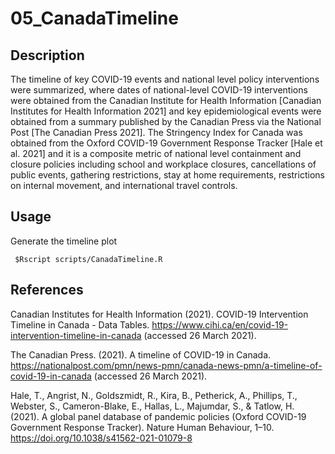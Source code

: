 # 05_CanadaTimeline

## Description
The timeline of key COVID-19 events and national level policy interventions were summarized, where dates of national-level COVID-19 interventions were obtained from the Canadian Institute for Health Information [Canadian Institutes for Health Information 2021] and key epidemiological events were obtained from a summary published by the Canadian Press via the National Post [The Canadian Press 2021]. The Stringency Index for Canada was obtained from the Oxford COVID-19 Government Response Tracker [Hale et al. 2021] and it is a composite metric of national level containment and closure policies including school and workplace closures, cancellations of public events, gathering restrictions, stay at home requirements, restrictions on internal movement, and international travel controls.

## Usage
Generate the timeline plot
```console
 $Rscript scripts/CanadaTimeline.R
```

## References
Canadian Institutes for Health Information (2021). COVID-19 Intervention Timeline in Canada - Data Tables. https://www.cihi.ca/en/covid-19-intervention-timeline-in-canada (accessed 26 March 2021).

The Canadian Press. (2021). A timeline of COVID-19 in Canada. https://nationalpost.com/pmn/news-pmn/canada-news-pmn/a-timeline-of-covid-19-in-canada (accessed 26 March 2021).

Hale, T., Angrist, N., Goldszmidt, R., Kira, B., Petherick, A., Phillips, T., Webster, S., Cameron-Blake, E., Hallas, L., Majumdar, S., & Tatlow, H. (2021). A global panel database of pandemic policies (Oxford COVID-19 Government Response Tracker). Nature Human Behaviour, 1–10. https://doi.org/10.1038/s41562-021-01079-8

